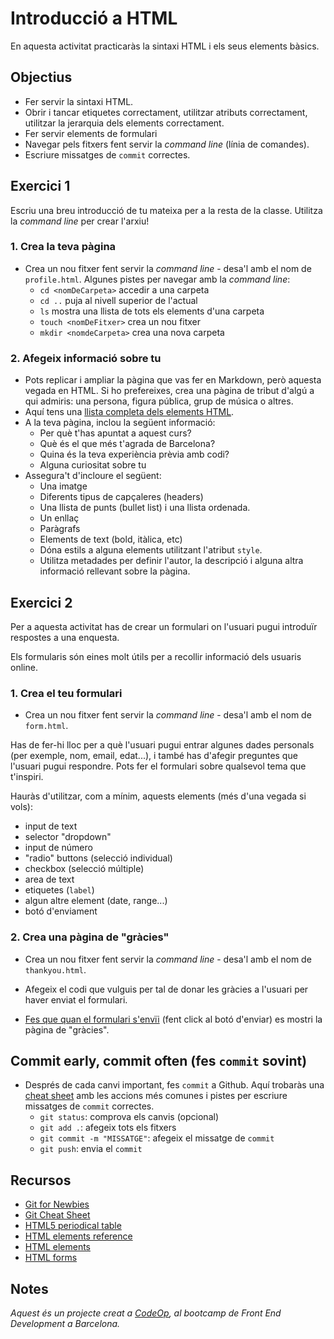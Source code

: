# Introducció a HTML

En aquesta activitat practicaràs la sintaxi HTML i els seus elements bàsics.

## Objectius

- Fer servir la sintaxi HTML.
- Obrir i tancar etiquetes correctament, utilitzar atributs correctament, utilitzar la jerarquia dels elements correctament.
- Fer servir elements de formulari
- Navegar pels fitxers fent servir la _command line_ (línia de comandes).
- Escriure missatges de `commit` correctes.

## Exercici 1

Escriu una breu introducció de tu mateixa per a la resta de la classe. Utilitza la _command line_ per crear l'arxiu!

### 1. Crea la teva pàgina

- Crea un nou fitxer fent servir la _command line_ - desa'l amb el nom de `profile.html`. Algunes pistes per navegar amb la _command line_:
  - `cd <nomDeCarpeta>` accedir a una carpeta
  - `cd ..` puja al nivell superior de l'actual
  - `ls` mostra una llista de tots els elements d'una carpeta
  - `touch <nomDeFitxer>` crea un nou fitxer
  - `mkdir <nomdeCarpeta>` crea una nova carpeta

### 2. Afegeix informació sobre tu

- Pots replicar i ampliar la pàgina que vas fer en Markdown, però aquesta vegada en HTML. Si ho prefereixes, crea una pàgina de tribut d'algú a qui admiris: una persona, figura pública, grup de música o altres.
- Aquí tens una [llista completa dels elements HTML](https://developer.mozilla.org/en-US/docs/Web/HTML/Element).
- A la teva pàgina, inclou la següent informació:
  - Per què t'has apuntat a aquest curs?
  - Què és el que més t'agrada de Barcelona?
  - Quina és la teva experiència prèvia amb codi?
  - Alguna curiositat sobre tu
- Assegura't d'incloure el següent:
  - Una imatge
  - Diferents tipus de capçaleres (headers)
  - Una llista de punts (bullet list) i una llista ordenada.
  - Un enllaç
  - Paràgrafs
  - Elements de text (bold, itàlica, etc)
  - Dóna estils a alguna elements utilitzant l'atribut `style`.
  - Utilitza metadades per definir l'autor, la descripció i alguna altra informació rellevant sobre la pàgina.

## Exercici 2

Per a aquesta activitat has de crear un formulari on l'usuari pugui introduïr respostes a una enquesta.

Els formularis són eines molt útils per a recollir informació dels usuaris online.

### 1. Crea el teu formulari

- Crea un nou fitxer fent servir la _command line_ - desa'l amb el nom de `form.html`.

Has de fer-hi lloc per a què l'usuari pugui entrar algunes dades personals (per exemple, nom, email, edat...), i també has d'afegir preguntes que l'usuari pugui respondre. Pots fer el formulari sobre qualsevol tema que t'inspiri.

Hauràs d'utilitzar, com a mínim, aquests elements (més d'una vegada si vols):

- input de text
- selector "dropdown"
- input de número
- "radio" buttons (selecció individual)
- checkbox (selecció múltiple)
- area de text
- etiquetes (`label`)
- algun altre element (date, range...)
- botó d'enviament

### 2. Crea una pàgina de "gràcies"

- Crea un nou fitxer fent servir la _command line_ - desa'l amb el nom de `thankyou.html`.

- Afegeix el codi que vulguis per tal de donar les gràcies a l'usuari per haver enviat el formulari.

- [Fes que quan el formulari s'envïi](https://www.w3schools.com/tags/att_form_action.asp) (fent click al botó d'enviar) es mostri la pàgina de "gràcies".

## **Commit early, commit often** (fes `commit` sovint)

- Després de cada canvi important, fes `commit` a Github. Aquí trobaràs una [cheat sheet](https://www.git-tower.com/blog/git-cheat-sheet) amb les accions més comunes i pistes per escriure missatges de `commit` correctes.
  - `git status`: comprova els canvis (opcional)
  - `git add .`: afegeix tots els fitxers
  - `git commit -m "MISSATGE"`: afegeix el missatge de `commit`
  - `git push`: envia el `commit`

## Recursos

- [Git for Newbies](http://anitacheng.com/git-for-non-developers)
- [Git Cheat Sheet](https://www.git-tower.com/blog/git-cheat-sheet)
- [HTML5 periodical table](https://websitesetup.org/html5-periodical-table/)
- [HTML elements reference](https://developer.mozilla.org/en-US/docs/Web/HTML/Element)
- [HTML elements](https://www.w3schools.com/html/html_elements.asp)
- [HTML forms](https://www.w3schools.com/html/html_forms.asp)

## Notes

_Aquest és un projecte creat a [CodeOp](http://CodeOp.tech), al bootcamp de Front End Development a Barcelona._
